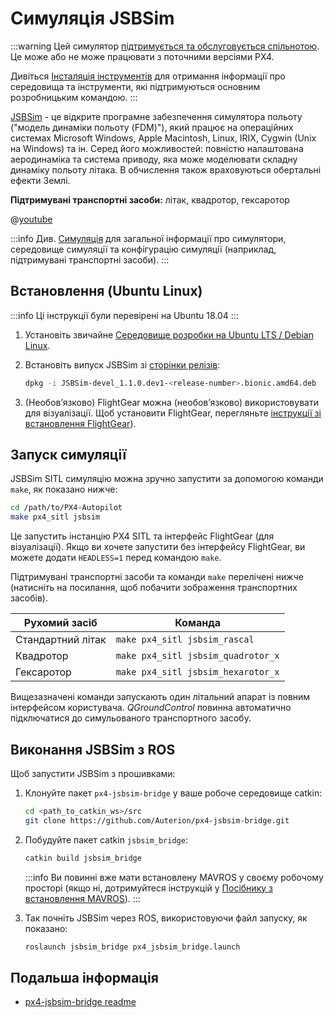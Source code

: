 # Симуляція JSBSim

:::warning
Цей симулятор [підтримується та обслуговується спільнотою](../simulation/community_supported_simulators.md). Це може або не може працювати з поточними версіями PX4.

Дивіться [Інсталяція інструментів](../dev_setup/dev_env.md) для отримання інформації про середовища та інструменти, які підтримуються основним розробницьким командою.
:::

[JSBSim](http://jsbsim.sourceforge.net/index.html) - це відкрите програмне забезпечення симулятора польоту ("модель динаміки польоту (FDM)"), який працює на операційних системах Microsoft Windows, Apple Macintosh, Linux, IRIX, Cygwin (Unix на Windows) та ін. Серед його можливостей: повністю налаштована аеродинаміка та система приводу, яка може моделювати складну динаміку польоту літака. В обчислення також враховуються обертальні ефекти Землі.

**Підтримувані транспортні засоби:** літак, квадротор, гексаротор

@[youtube](https://youtu.be/y5azVNmIVyw)

:::info Див. [Симуляція](../simulation/index.md) для загальної інформації про симулятори, середовище симуляції та конфігурацію симуляції (наприклад, підтримувані транспортні засоби).
:::

## Встановлення (Ubuntu Linux)

:::info
Ці інструкції були перевірені на Ubuntu 18.04
:::

1. Установіть звичайне [Середовище розробки на Ubuntu LTS / Debian Linux](../dev_setup/dev_env_linux_ubuntu.md).
1. Встановіть випуск JSBSim зі [сторінки релізів](https://github.com/JSBSim-Team/jsbsim/releases/tag/Linux):

   ```sh
   dpkg -i JSBSim-devel_1.1.0.dev1-<release-number>.bionic.amd64.deb
   ```

1. (Необов’язково) FlightGear можна (необов’язково) використовувати для візуалізації. Щоб установити FlightGear, перегляньте [інструкції зі встановлення FlightGear](../sim_flightgear/README.md)).

## Запуск симуляції

JSBSim SITL симуляцію можна зручно запустити за допомогою команди `make`, як показано нижче:

```sh
cd /path/to/PX4-Autopilot
make px4_sitl jsbsim
```

Це запустить інстанцію PX4 SITL та інтерфейс FlightGear (для візуалізації). Якщо ви хочете запустити без інтерфейсу FlightGear, ви можете додати `HEADLESS=1` перед командою `make`.

Підтримувані транспортні засоби та команди `make` перелічені нижче (натисніть на посилання, щоб побачити зображення транспортних засобів).

| Рухомий засіб     | Команда                            |
| ----------------- | ---------------------------------- |
| Стандартний літак | `make px4_sitl jsbsim_rascal`      |
| Квадротор         | `make px4_sitl jsbsim_quadrotor_x` |
| Гексаротор        | `make px4_sitl jsbsim_hexarotor_x` |

Вищезазначені команди запускають один літальний апарат із повним інтерфейсом користувача. _QGroundControl_ повинна автоматично підключатися до симульованого транспортного засобу.

## Виконання JSBSim з ROS

Щоб запустити JSBSim з прошивками:

1. Клонуйте пакет `px4-jsbsim-bridge` у ваше робоче середовище catkin:

   ```sh
   cd <path_to_catkin_ws>/src
   git clone https://github.com/Auterion/px4-jsbsim-bridge.git
   ```

1. Побудуйте пакет catkin `jsbsim_bridge`:

   ```sh
   catkin build jsbsim_bridge
   ```

   :::info Ви повинні вже мати встановлену MAVROS у своєму робочому просторі (якщо ні, дотримуйтеся інструкцій у [Посібнику з встановлення MAVROS](../ros/mavros_installation.md)).
:::

1. Так почніть JSBSim через ROS, використовуючи файл запуску, як показано:

   ```sh
   roslaunch jsbsim_bridge px4_jsbsim_bridge.launch
   ```

## Подальша інформація

- [px4-jsbsim-bridge readme](https://github.com/Auterion/px4-jsbsim-bridge)
